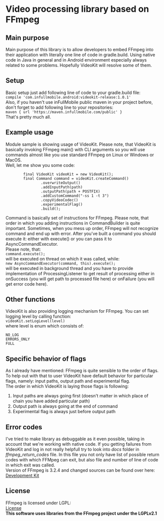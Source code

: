 # Video processing library based on FFmpeg
## Main purpose
Main purpose of this library is to allow developers to embed FFmpeg into their application with literally one line of code
in gradle.build. Using native code in Java in general and in Android environment especially always related to some problems.
Hopefully VideoKit will resolve some of them.

## Setup
Basic setup just add following line of code to your gradle.build file:    
`compile 'com.infullmobile.android:videokit-release:1.0.1'`   
Also, if you haven't use inFullMobile public maven in your project before, don't forget to add following line to your
repositories:   
`maven { url 'https://maven.infullmobile.com/public' }`     
That's pretty much all.

## Example usage
Module sample is showing usage of VideoKit. Please note, that VideoKit is basically invoking FFmpeg main() with CLI arguments
so you will use commands almost like you use standard FFmpeg on Linux or Windows or MacOS.    
Well, let me show you some code:
```
        final VideoKit videoKit = new VideoKit();
        final Command command = videoKit.createCommand()
                .overwriteOutput()
                .addInputPath(path)
                .outputPath(path + POSTFIX)
                .addCustomCommand("-ss 1 -t 3")
                .copyVideoCodec()
                .experimentalFlag()
                .build();
```
Command is basically set of instructions for FFmpeg. Please note, that order in which you adding instructions in
CommandBuilder is quite important. Sometimes, when you mess up order, FFmpeg will not recognize command and end up
with error. After you've built a command you should execute it: either with execute() or you can pass it to
AsyncCommandExecutor.    
Please note, that:   
`command.execute();`   
will be executed on thread on which it was called, while:    
`new AsyncCommandExecutor(command, this).execute();`    
will be executed in background thread and you have to provide implementation of ProcessingListener to get result of
processing either in onSuccess (you will get path to processed file here) or onFailure (you will get error code here).

## Other functions
VideoKit is also providing logging mechanism for FFmpeg. You can set logging level by calling function:    
`videoKit.setLogLevel(level)`    
where level is enum which consists of:
```
NO_LOG
ERRORS_ONLY
FULL
```

## Specific behavior of flags
As I already have mentioned: FFmpeg is quite sensible to the order of flags. To help out with that
to user VideoKit have default behavior for particular flags, namely: input paths, output path and experimental flag.    
The order in which VideoKit is laying those flags is following:    

1. Input paths are always going first (doesn't matter in which place of chain you have added particular path)
2. Output path is always going at the end of command
3. Experimental flag is always just before output path

## Error codes
I've tried to make library as debuggable as it even possible, taking in account that we're working with native code.
If you getting failures from VideoKit and log in not really helpfull try to look into *docs* folder in *ffmpeg_return_codes*
file. In this file you not only have list of possible return codes with which FFMpeg can exit, but also file and number of
line of code in which exit was called.    
Version of FFmpeg is 3.2.4 and changed sources can be found over here:    
[Development Kit](https://github.com/IljaKosynkin/FFmpeg-Development-Kit)

## License
FFmpeg is licensed under LGPL:    
[License](https://ffmpeg.org/legal.html)   
**This software uses libraries from the FFmpeg project under the LGPLv2.1**
